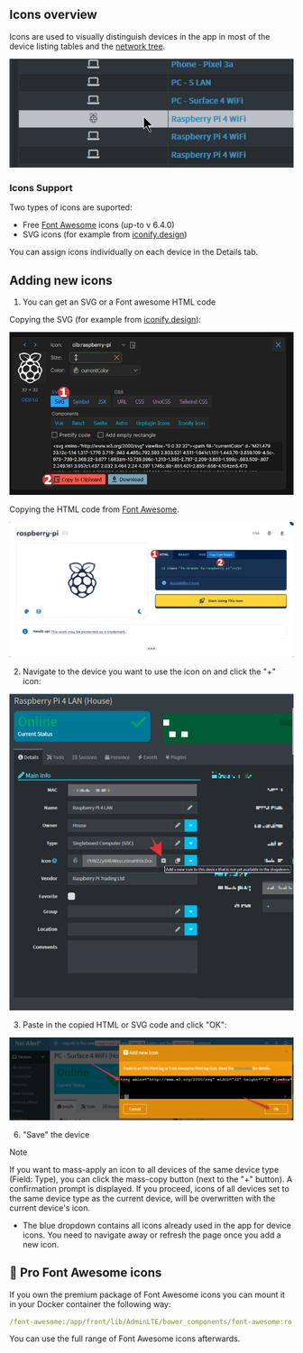## Icons overview

Icons are used to visually distinguish devices in the app in most of the device listing tables and the [network tree](/docs/NETWORK_TREE.md). 

![Raspberry Pi with a brand icon](/docs/img/ICONS/devices-icons.png)

### Icons Support

Two types of icons are suported:

- Free [Font Awesome](https://fontawesome.com/search?o=r&m=free) icons (up-to v 6.4.0)
- SVG icons (for example from [iconify.design](https://icon-sets.iconify.design/))

You can assign icons individually on each device in the Details tab.

## Adding new icons

1. You can get an SVG or a Font awesome HTML code

Copying the SVG (for example from [iconify.design](https://icon-sets.iconify.design/)): 

![iconify svg](/docs/img/ICONS/iconify_design_copy_svg.png)

Copying the HTML code from [Font Awesome](https://fontawesome.com/search?o=r&m=free).

![Font awesome](/docs/img/ICONS/font_awesome_copy_html.png)

2. Navigate to the device you want to use the icon on and click the "+" icon:

![preview](/docs/img/ICONS/device_add_icon.png)

3. Paste in the copied HTML or SVG code and click "OK":

![Paste SVG](/docs/img/ICONS/paste-svg.png)

6. "Save" the device

> [!NOTE] 
> If you want to mass-apply an icon to all devices of the same device type (Field: Type), you can click the mass-copy button (next to the "+" button). A confirmation prompt is displayed. If you proceed, icons of all devices set to the same device type as the current device, will be overwritten with the current device's icon.

- The blue dropdown contains all icons already used in the app for device icons. You need to navigate away or refresh the page once you add a new icon. 

## 🌟 Pro Font Awesome icons

If you own the premium package of Font Awesome icons you can mount it in your Docker container the following way:

```yaml
/font-awesome:/app/front/lib/AdminLTE/bower_components/font-awesome:ro
```

You can use the full range of Font Awesome icons afterwards. 
